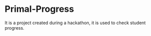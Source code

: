 # Primal-Progress
It is a project created during a hackathon, it is used to check student progress.
